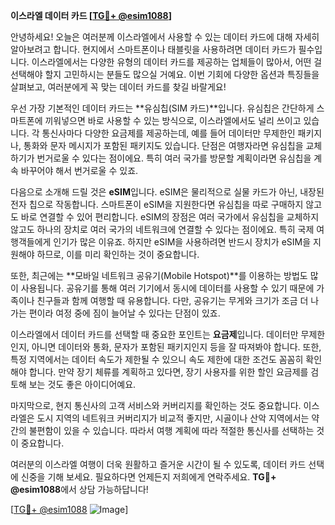 **이스라엘 데이터 카드 [[TG💪+ @esim1088](https://t.me/s/esim1088)]**

안녕하세요! 오늘은 여러분께 이스라엘에서 사용할 수 있는 데이터 카드에 대해 자세히 알아보려고 합니다. 현지에서 스마트폰이나 태블릿을 사용하려면 데이터 카드가 필수입니다. 이스라엘에서는 다양한 유형의 데이터 카드를 제공하는 업체들이 많아서, 어떤 걸 선택해야 할지 고민하시는 분들도 많으실 거예요. 이번 기회에 다양한 옵션과 특징들을 살펴보고, 여러분에게 꼭 맞는 데이터 카드를 찾길 바랄게요!

우선 가장 기본적인 데이터 카드는 **유심칩(SIM 카드)**입니다. 유심칩은 간단하게 스마트폰에 끼워넣으면 바로 사용할 수 있는 방식으로, 이스라엘에서도 널리 쓰이고 있습니다. 각 통신사마다 다양한 요금제를 제공하는데, 예를 들어 데이터만 무제한인 패키지나, 통화와 문자 메시지가 포함된 패키지도 있습니다. 단점은 여행자라면 유심칩을 교체하기가 번거로울 수 있다는 점이에요. 특히 여러 국가를 방문할 계획이라면 유심칩을 계속 바꾸어야 해서 번거로울 수 있죠.

다음으로 소개해 드릴 것은 **eSIM**입니다. eSIM은 물리적으로 실물 카드가 아닌, 내장된 전자 칩으로 작동합니다. 스마트폰이 eSIM을 지원한다면 유심칩을 따로 구매하지 않고도 바로 연결할 수 있어 편리합니다. eSIM의 장점은 여러 국가에서 유심칩을 교체하지 않고도 하나의 장치로 여러 국가의 네트워크에 연결할 수 있다는 점이에요. 특히 국제 여행객들에게 인기가 많은 이유죠. 하지만 eSIM을 사용하려면 반드시 장치가 eSIM을 지원해야 하므로, 이를 미리 확인하는 것이 중요합니다.

또한, 최근에는 **모바일 네트워크 공유기(Mobile Hotspot)**를 이용하는 방법도 많이 사용됩니다. 공유기를 통해 여러 기기에서 동시에 데이터를 사용할 수 있기 때문에 가족이나 친구들과 함께 여행할 때 유용합니다. 다만, 공유기는 무게와 크기가 조금 더 나가는 편이라 여정 중에 짐이 늘어날 수 있다는 단점이 있죠.

이스라엘에서 데이터 카드를 선택할 때 중요한 포인트는 **요금제**입니다. 데이터만 무제한인지, 아니면 데이터와 통화, 문자가 포함된 패키지인지 등을 잘 따져봐야 합니다. 또한, 특정 지역에서는 데이터 속도가 제한될 수 있으니 속도 제한에 대한 조건도 꼼꼼히 확인해야 합니다. 만약 장기 체류를 계획하고 있다면, 장기 사용자를 위한 할인 요금제를 검토해 보는 것도 좋은 아이디어예요.

마지막으로, 현지 통신사의 고객 서비스와 커버리지를 확인하는 것도 중요합니다. 이스라엘은 도시 지역의 네트워크 커버리지가 비교적 좋지만, 시골이나 산악 지역에서는 약간의 불편함이 있을 수 있습니다. 따라서 여행 계획에 따라 적절한 통신사를 선택하는 것이 중요합니다.

여러분의 이스라엘 여행이 더욱 원활하고 즐거운 시간이 될 수 있도록, 데이터 카드 선택에 신중을 기해 보세요. 필요하다면 언제든지 저희에게 연락주세요. **TG💪+ @esim1088**에서 상담 가능하답니다!

[[TG💪+ @esim1088](https://t.me/s/esim1088) ![Image](https://i.postimg.cc/Y0z9fWf4/image.png)]